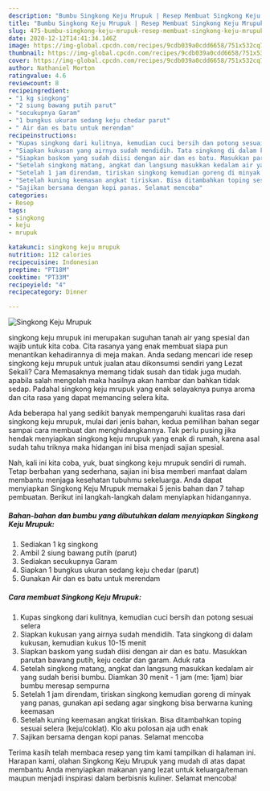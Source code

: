 ```yaml
---
description: "Bumbu Singkong Keju Mrupuk | Resep Membuat Singkong Keju Mrupuk Yang Enak dan Simpel"
title: "Bumbu Singkong Keju Mrupuk | Resep Membuat Singkong Keju Mrupuk Yang Enak dan Simpel"
slug: 475-bumbu-singkong-keju-mrupuk-resep-membuat-singkong-keju-mrupuk-yang-enak-dan-simpel
date: 2020-12-12T14:41:34.146Z
image: https://img-global.cpcdn.com/recipes/9cdb039a0cdd6658/751x532cq70/singkong-keju-mrupuk-foto-resep-utama.jpg
thumbnail: https://img-global.cpcdn.com/recipes/9cdb039a0cdd6658/751x532cq70/singkong-keju-mrupuk-foto-resep-utama.jpg
cover: https://img-global.cpcdn.com/recipes/9cdb039a0cdd6658/751x532cq70/singkong-keju-mrupuk-foto-resep-utama.jpg
author: Nathaniel Morton
ratingvalue: 4.6
reviewcount: 8
recipeingredient:
- "1 kg singkong"
- "2 siung bawang putih parut"
- "secukupnya Garam"
- "1 bungkus ukuran sedang keju chedar parut"
- " Air dan es batu untuk merendam"
recipeinstructions:
- "Kupas singkong dari kulitnya, kemudian cuci bersih dan potong sesuai selera"
- "Siapkan kukusan yang airnya sudah mendidih. Tata singkong di dalam kukusan, kemudian kukus 10-15 menit"
- "Siapkan baskom yang sudah diisi dengan air dan es batu. Masukkan parutan bawang putih, keju cedar dan garam. Aduk rata"
- "Setelah singkong matang, angkat dan langsung masukkan kedalam air yang sudah berisi bumbu. Diamkan 30 menit - 1 jam (me: 1jam) biar bumbu meresap sempurna"
- "Setelah 1 jam direndam, tiriskan singkong kemudian goreng di minyak yang panas, gunakan api sedang agar singkong bisa berwarna kuning keemasan"
- "Setelah kuning keemasan angkat tiriskan. Bisa ditambahkan toping sesuai selera (keju/coklat). Klo aku polosan aja udh enak"
- "Sajikan bersama dengan kopi panas. Selamat mencoba"
categories:
- Resep
tags:
- singkong
- keju
- mrupuk

katakunci: singkong keju mrupuk 
nutrition: 112 calories
recipecuisine: Indonesian
preptime: "PT18M"
cooktime: "PT33M"
recipeyield: "4"
recipecategory: Dinner

---
```



![Singkong Keju Mrupuk](https://img-global.cpcdn.com/recipes/9cdb039a0cdd6658/751x532cq70/singkong-keju-mrupuk-foto-resep-utama.jpg)


singkong keju mrupuk ini merupakan suguhan tanah air yang spesial dan wajib untuk kita coba. Cita rasanya yang enak membuat siapa pun menantikan kehadirannya di meja makan.
Anda sedang mencari ide resep singkong keju mrupuk untuk jualan atau dikonsumsi sendiri yang Lezat Sekali? Cara Memasaknya memang tidak susah dan tidak juga mudah. apabila salah mengolah maka hasilnya akan hambar dan bahkan tidak sedap. Padahal singkong keju mrupuk yang enak selayaknya punya aroma dan cita rasa yang dapat memancing selera kita.



Ada beberapa hal yang sedikit banyak mempengaruhi kualitas rasa dari singkong keju mrupuk, mulai dari jenis bahan, kedua pemilihan bahan segar sampai cara membuat dan menghidangkannya. Tak perlu pusing jika hendak menyiapkan singkong keju mrupuk yang enak di rumah, karena asal sudah tahu triknya maka hidangan ini bisa menjadi sajian spesial.


Nah, kali ini kita coba, yuk, buat singkong keju mrupuk sendiri di rumah. Tetap berbahan yang sederhana, sajian ini bisa memberi manfaat dalam membantu menjaga kesehatan tubuhmu sekeluarga. Anda dapat menyiapkan Singkong Keju Mrupuk memakai 5 jenis bahan dan 7 tahap pembuatan. Berikut ini langkah-langkah dalam menyiapkan hidangannya.

<!--inarticleads1-->

##### Bahan-bahan dan bumbu yang dibutuhkan dalam menyiapkan Singkong Keju Mrupuk:

1. Sediakan 1 kg singkong
1. Ambil 2 siung bawang putih (parut)
1. Sediakan secukupnya Garam
1. Siapkan 1 bungkus ukuran sedang keju chedar (parut)
1. Gunakan  Air dan es batu untuk merendam




<!--inarticleads2-->

##### Cara membuat Singkong Keju Mrupuk:

1. Kupas singkong dari kulitnya, kemudian cuci bersih dan potong sesuai selera
1. Siapkan kukusan yang airnya sudah mendidih. Tata singkong di dalam kukusan, kemudian kukus 10-15 menit
1. Siapkan baskom yang sudah diisi dengan air dan es batu. Masukkan parutan bawang putih, keju cedar dan garam. Aduk rata
1. Setelah singkong matang, angkat dan langsung masukkan kedalam air yang sudah berisi bumbu. Diamkan 30 menit - 1 jam (me: 1jam) biar bumbu meresap sempurna
1. Setelah 1 jam direndam, tiriskan singkong kemudian goreng di minyak yang panas, gunakan api sedang agar singkong bisa berwarna kuning keemasan
1. Setelah kuning keemasan angkat tiriskan. Bisa ditambahkan toping sesuai selera (keju/coklat). Klo aku polosan aja udh enak
1. Sajikan bersama dengan kopi panas. Selamat mencoba




Terima kasih telah membaca resep yang tim kami tampilkan di halaman ini. Harapan kami, olahan Singkong Keju Mrupuk yang mudah di atas dapat membantu Anda menyiapkan makanan yang lezat untuk keluarga/teman maupun menjadi inspirasi dalam berbisnis kuliner. Selamat mencoba!
